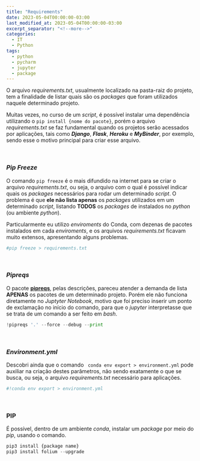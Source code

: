 ```yaml
---
title: "Requirements"
date: 2023-05-04T00:00:00-03:00
last_modified_at: 2023-05-04T00:00:00-03:00
excerpt_separator: "<!--more-->"
categories:
  - IT
  - Python
tags:
  - python
  - pycharm
  - jupyter
  - package
---
```


O arquivo _requirements.txt_, usualmente localizado na pasta-raiz do projeto, tem a finalidade de listar quais são os _packages_ que foram utilizados naquele determinado projeto.

<!--more-->

Muitas vezes, no curso de um _script_, é possível instalar uma dependência utilizando o `pip install {nome do pacote}`, porém o arquivo _requirements.txt_ se faz fundamental quando os projetos serão acessados por aplicações, tais como **_Django_**, **_Flask_**, **_Heroku_** e **_MyBinder_**, por exemplo, sendo esse o motivo principal para criar esse arquivo.

<br>

### _Pip Freeze_

O comando `pip freeze` é o mais difundido na internet para se criar o arquivo _requirements.txt_, ou seja, o arquivo com o qual é possível indicar quais os _packages_ necessários para rodar um determinado _script_. O problema é que **ele não lista apenas** os _packages_ utilizados em um determinado _script_, listando **TODOS** os _packages_ de instalados no _python_ (ou ambiente _python_).

Particularmente eu utilizo _enviroments_ do Conda, com dezenas de pacotes instalados em cada _enviroments_, e os arquivos _requirements.txt_ ficavam muito extensos, apresentando alguns problemas.

```python
#pip freeze > requirements.txt
```

<br>

### _Pipreqs_

O pacote [**pipreqs**](https://pypi.org/project/pipreqs/), pelas descrições, pareceu atender a demanda de lista **APENAS** os pacotes de um determinado projeto. Porém ele não funciona diretamente no _Juptyter Notebook_, motivo que foi preciso inserir um ponto de exclamação no início do comando, para que o _jupyter_ interpretasse que se trata de um comando a ser feito em _bash_.

```python
!pipreqs '.' --force --debug --print
```

<br>

### _Environment.yml_

Descobri ainda que o comando ` conda env export > environment.yml` pode auxiliar na criação destes parâmetros, não sendo exatamente o que se busca, ou seja, o arquivo _requirements.txt_ necessário para aplicações.

```python
#!conda env export > environment.yml
```

<br>

### PIP

É possível, dentro de um ambiente _conda_, instalar um _package_ por meio do _pip_, usando o comando.

```python
pip3 install {package name}
pip3 install folium --upgrade
```
